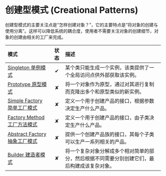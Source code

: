# 创建型模式 (Creational Patterns)

创建型模式的主要关注点是“怎样创建对象？”，它的主要特点是“将对象的创建与使用分离”。这样可以降低系统的耦合度，使用者不需要关注对象的创建细节，对象的创建由相关的工厂来完成。

| 模式 | 状态 | 描述 |
|:----|:---: |:------|
| [Singleton 单例模式](/creational/singleton/) | ✔ | 某个类只能生成一个实例，该类提供了一个全局访问点供外部获取该实例。 |
| [Prototype 原型模式](/creational/prototype/) | ✘ | 将一个对象作为原型，通过对其进行复制而克隆出多个和原型类似的新实例。 |
| [Simple Factory 简单工厂模式](/creational/simple-factory/) | ✘ | 定义一个用于创建产品的接口，根据参数决定生产什么产品。|
| [Factory Method 工厂方法模式](/creational/factory-method/) | ✘ | 定义一个用于创建产品的接口，由子类决定生产什么产品。 |
| [Abstract Factory 抽象工厂模式](/creational/abstract-factory/) | ✘ | 提供一个创建产品族的接口，其每个子类可以生产一系列相关的产品。 |
| [Builder 建造者模式](/creational/builder/) | ✘ | 将一个复杂对象分解成多个相对简单的部分，然后根据不同需要分别创建它们，最后构建成该复杂对象。 |
